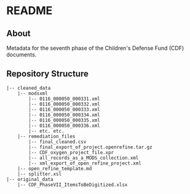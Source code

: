 # README

## About

Metadata for the seventh phase of the Children's Defense Fund (CDF) documents.

## Repository Structure

```
|-- cleaned_data
    |-- modsxml
        |-- 0116_000050_000331.xml 
        |-- 0116_000050_000332.xml
        |-- 0116_000050_000333.xml
        |-- 0116_000050_000334.xml
        |-- 0116_000050_000335.xml
        |-- 0116_000050_000336.xml
        |-- etc. etc.
    |-- remediation_files
        |-- final_cleaned.csv
        |-- final_export_of_project.openrefine.tar.gz
        |-- CDF_oxygen_project_file.xpr
        |-- all_records_as_a_MODS_collection.xml
        |-- xml_export_of_open_refine_project.xml
	|-- open_refine_template.md
	|-- splitter.xsl
|-- original_data
    |-- CDF_PhaseVII_ItemsToBeDigitized.xlsx

```
